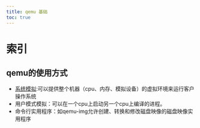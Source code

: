 ```yaml
---
title: qemu 基础
toc: true
---
```

# 索引
## qemu的使用方式
* [系统模拟](./system-emulation.md):可以提供整个机器（cpu、内存、模拟设备）的虚拟环境来运行客户操作系统
* 用户模式模拟：可以在一个cpu上启动另一个cpu上编译的进程。
* 命令行实用程序：如qemu-img允许创建、转换和修改磁盘映像的磁盘映像实用程序
